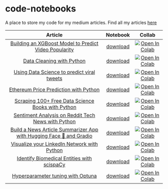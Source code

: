 # code-notebooks

A place to store my code for my medium articles. Find all my articles [here](https://benedictxneo.medium.com/all-my-articles-and-series-b4b454a1435d)

Article | Notebook | Collab
:---: |:---: | :---:
[Building an XGBoost Model to Predict Video Popularity](https://tinyurl.com/yzr3k6sm)  | [download](notebooks/video_popularity.ipynb) |  [![Open In Colab](https://colab.research.google.com/assets/colab-badge.svg)](https://tinyurl.com/ydrmktxd)
[Data Cleaning with Python](https://tinyurl.com/yfhnxsy8)  | [download](notebooks/data_cleaning.ipynb) |  [![Open In Colab](https://colab.research.google.com/assets/colab-badge.svg)](https://tinyurl.com/yhfznaho)
[Using Data Science to predict viral tweets](https://tinyurl.com/yh5pfsr7)  | [download](notebooks/viraltweets.ipynb) |  [![Open In Colab](https://colab.research.google.com/assets/colab-badge.svg)](https://tinyurl.com/yfzf7e3k)
[Ethereum Price Prediction with Python](https://tinyurl.com/yerr35a6) | [download](notebooks/eth_prophet_forecasting.ipynb) | [![Open In Colab](https://colab.research.google.com/assets/colab-badge.svg)](https://tinyurl.com/yh2gt8d7)
[Scraping 100+ Free Data Science Books with Python](https://tinyurl.com/ygcwtfz2) | [download](notebooks/web-scraping-ds-books.ipynb) | [![Open In Colab](https://colab.research.google.com/assets/colab-badge.svg)](https://tinyurl.com/ygdg2q9a)
[Sentiment Analysis on Reddit Tech News with Python](https://tinyurl.com/yf5uyknu) | [download](notebooks/sentiment_analysis_reddit.ipynb) | [![Open In Colab](https://colab.research.google.com/assets/colab-badge.svg)](https://tinyurl.com/yhss3zux)
[Build a News Article Summarizer App with Hugging Face 🤗 and Gradio](https://tinyurl.com/yjdepkrc) | [download](notebooks/summarize_news_articles_hugging_face.ipynb) | [![Open In Colab](https://colab.research.google.com/assets/colab-badge.svg)](https://tinyurl.com/yeva9kxe)
[Visualize your LinkedIn Network with Python](https://medium.com/bitgrit-data-science-publication/visualize-your-linkedin-network-with-python-59a213786c4) | [download](notebooks/Visualize_Linkedin_Network.ipynb) | [![Open In Colab](https://colab.research.google.com/assets/colab-badge.svg)](https://tinyurl.com/yer64fx8)
[Identify Biomedical Entities with scispaCy](https://towardsdatascience.com/litcoin-nlp-challenge-by-ncats-nasa-48eaf8578ed1) | [download](notebooks/biomedical.ipynb) | [![Open In Colab](https://colab.research.google.com/assets/colab-badge.svg)](https://tinyurl.com/ycg2vqhu)
[Hyperparameter tuning with Optuna](https://medium.com/bitgrit-data-science-publication/the-missing-library-in-your-machine-learning-workflow-455745f0e66b) | [download](notebooks/optuna.ipynb) | [![Open In Colab](https://colab.research.google.com/assets/colab-badge.svg)](https://tinyurl.com/y88zzffk)
